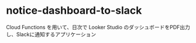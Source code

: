 # notice-dashboard-to-slack
Cloud Functions を用いて、日次で Looker Studio のダッシュボードをPDF出力し、Slackに通知するアプリケーション
